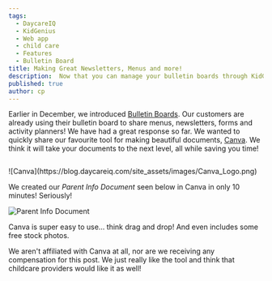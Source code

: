 ```yaml
---
tags:
  - DaycareIQ
  - KidGenius
  - Web app
  - child care
  - Features
  - Bulletin Board
title: Making Great Newsletters, Menus and more!
description:  Now that you can manage your bulletin boards through KidGenius, make your posts beautiful using Canva, our favourite design tool.
published: true
author: cp
---
```

Earlier in December, we introduced [Bulletin Boards](http://blog.daycareiq.com/2016-Bulletin-Board).  Our customers are already using their bulletin board to share menus, newsletters, forms and activity planners!  We have had a great response so far.  We wanted to quickly share our favourite tool for making beautiful documents, [Canva](https://www.canva.com).  We think it will take your documents to the next level, all while saving you time!

<p align="center">
  <img https://blog.daycareiq.com/site_assets/images/Canva_Logo.png>
</p>
![Canva](https://blog.daycareiq.com/site_assets/images/Canva_Logo.png)

We created our *Parent Info Document* seen below in Canva in only 10 minutes!  Seriously!

![Parent Info Document](https://blog.daycareiq.com/site_assets/images/Parent_Info_Sheet.png)

Canva is super easy to use... think drag and drop!  And even includes some free stock photos.

We aren't affiliated with Canva at all, nor are we receiving any compensation for this post.  We just really like the tool and think that childcare providers would like it as well!
